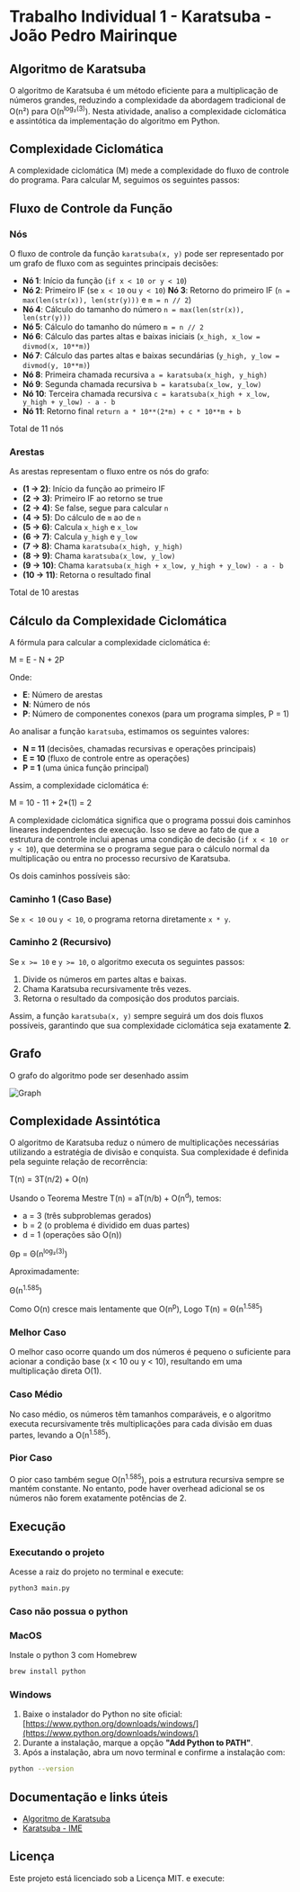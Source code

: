 # Trabalho Individual 1 - Karatsuba - João Pedro Mairinque

## Algoritmo de Karatsuba

O algoritmo de Karatsuba é um método eficiente para a multiplicação de números grandes, reduzindo a complexidade da abordagem tradicional de O(n²) para O(n<sup>log₂(3)</sup>). Nesta atividade, analiso a complexidade ciclomática e assintótica da implementação do algoritmo em Python.

## Complexidade Ciclomática

A complexidade ciclomática (M) mede a complexidade do fluxo de controle do programa. Para calcular M, seguimos os seguintes passos:

## Fluxo de Controle da Função

### Nós

O fluxo de controle da função `karatsuba(x, y)` pode ser representado por um grafo de fluxo com as seguintes principais decisões:

- **Nó 1**: Início da função (`if x < 10 or y < 10`)
- **Nó 2**: Primeiro IF (se `x < 10` ou `y < 10`)
  **Nó 3**: Retorno do primeiro IF (`n = max(len(str(x)), len(str(y)))` e `m = n // 2`)
- **Nó 4**: Cálculo do tamanho do número `n = max(len(str(x)), len(str(y)))`
- **Nó 5**: Cálculo do tamanho do número `m = n // 2`
- **Nó 6**: Cálculo das partes altas e baixas iniciais (`x_high, x_low = divmod(x, 10**m)`)
- **Nó 7**: Cálculo das partes altas e baixas secundárias (`y_high, y_low = divmod(y, 10**m)`)
- **Nó 8**: Primeira chamada recursiva `a = karatsuba(x_high, y_high)`
- **Nó 9**: Segunda chamada recursiva `b = karatsuba(x_low, y_low)`
- **Nó 10**: Terceira chamada recursiva `c = karatsuba(x_high + x_low, y_high + y_low) - a - b`
- **Nó 11**: Retorno final `return a * 10**(2*m) + c * 10**m + b`

Total de 11 nós 

### Arestas

As arestas representam o fluxo entre os nós do grafo:

- **(1 → 2)**: Início da função ao primeiro IF
- **(2 → 3)**: Primeiro IF ao retorno se true
- **(2 → 4)**: Se false, segue para calcular `n`
- **(4 → 5)**: Do cálculo de `m` ao de `n`
- **(5 → 6)**: Calcula `x_high` e `x_low`
- **(6 → 7)**: Calcula `y_high` e `y_low`
- **(7 → 8)**: Chama `karatsuba(x_high, y_high)`
- **(8 → 9)**: Chama `karatsuba(x_low, y_low)`
- **(9 → 10)**: Chama `karatsuba(x_high + x_low, y_high + y_low) - a - b`
- **(10 → 11)**: Retorna o resultado final

Total de 10 arestas

## Cálculo da Complexidade Ciclomática

A fórmula para calcular a complexidade ciclomática é:

M = E - N + 2P

Onde:

- **E**: Número de arestas
- **N**: Número de nós
- **P**: Número de componentes conexos (para um programa simples, P = 1)

Ao analisar a função `karatsuba`, estimamos os seguintes valores:

- **N = 11** (decisões, chamadas recursivas e operações principais)
- **E = 10** (fluxo de controle entre as operações)
- **P = 1** (uma única função principal)

Assim, a complexidade ciclomática é:

M = 10 - 11 + 2*(1) = 2

A complexidade ciclomática significa que o programa possui dois caminhos lineares independentes de execução. Isso se deve ao fato de que a estrutura de controle inclui apenas uma condição de decisão (`if x < 10 or y < 10`), que determina se o programa segue para o cálculo normal da multiplicação ou entra no processo recursivo de Karatsuba.

Os dois caminhos possíveis são:

### Caminho 1 (Caso Base)

Se `x < 10` ou `y < 10`, o programa retorna diretamente `x * y`.

### Caminho 2 (Recursivo)

Se `x >= 10` e `y >= 10`, o algoritmo executa os seguintes passos:

1. Divide os números em partes altas e baixas.
2. Chama Karatsuba recursivamente três vezes.
3. Retorna o resultado da composição dos produtos parciais.

Assim, a função `karatsuba(x, y)` sempre seguirá um dos dois fluxos possíveis, garantindo que sua complexidade ciclomática seja exatamente **2**.

## Grafo

O grafo do algoritmo pode ser desenhado assim

![Graph](Graph.png)

## Complexidade Assintótica

O algoritmo de Karatsuba reduz o número de multiplicações necessárias utilizando a estratégia de divisão e conquista. Sua complexidade é definida pela seguinte relação de recorrência:

T(n) = 3T(n/2) + O(n)

Usando o Teorema Mestre T(n) = aT(n/b) + O(n<sup>d</sup>), temos:

- a = 3 (três subproblemas gerados)
- b = 2 (o problema é dividido em duas partes)
- d = 1 (operações são O(n))

Θp = Θ(n<sup>log₂(3)</sup>)

Aproximadamente:

Θ(n<sup>1.585</sup>)

Como O(n) cresce mais lentamente que O(n<sup>p</sup>), Logo T(n) = Θ(n<sup>1.585</sup>)

### Melhor Caso

O melhor caso ocorre quando um dos números é pequeno o suficiente para acionar a condição base (x < 10 ou y < 10), resultando em uma multiplicação direta O(1).

### Caso Médio

No caso médio, os números têm tamanhos comparáveis, e o algoritmo executa recursivamente três multiplicações para cada divisão em duas partes, levando a O(n<sup>1.585</sup>).

### Pior Caso

O pior caso também segue O(n<sup>1.585</sup>), pois a estrutura recursiva sempre se mantém constante. No entanto, pode haver overhead adicional se os números não forem exatamente potências de 2.

## Execução



### Executando o projeto



Acesse a raiz do projeto no terminal e execute:

```bash
python3 main.py
```

### Caso não possua o python

### MacOS

Instale o python 3 com Homebrew

```bash
brew install python
```

### Windows

1. Baixe o instalador do Python no site oficial:  
   [https://www.python.org/downloads/windows/](https://www.python.org/downloads/windows/)
2. Durante a instalação, marque a opção **"Add Python to PATH"**.
3. Após a instalação, abra um novo terminal e confirme a instalação com:

```bash
python --version
```

## Documentação e links úteis

- [Algoritmo de Karatsuba](https://pt.wikipedia.org/wiki/Algoritmo_de_Karatsuba)
- [Karatsuba - IME](https://www.ime.usp.br/~pf/analise_de_algoritmos/aulas/karatsuba.html)

## Licença

Este projeto está licenciado sob a Licença MIT. e execute:

